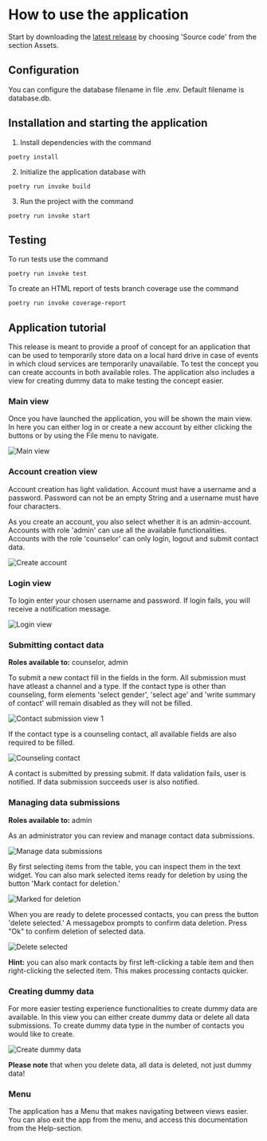 # How to use the application
Start by downloading the [latest release](https://github.com/heidi-holappa/ot-harjoitustyo/releases/tag/final-release-updated) by choosing 'Source code' from the section Assets. 

## Configuration
You can configure the database filename in file .env. Default filename is database.db. 

## Installation and starting the application

1. Install dependencies with the command 
```
poetry install
```
2. Initialize the application database with
```
poetry run invoke build
```
3. Run the project with the command
```
poetry run invoke start
```

## Testing

To run tests use the command
```
poetry run invoke test
```
To create an HTML report of tests branch coverage use the command
```
poetry run invoke coverage-report
```

## Application tutorial

This release is meant to provide a proof of concept for an application that can be used to temporarily store data on a local hard drive in case of events in which cloud services are temporarily unavailable. To test the concept you can create accounts in both available roles. The application also includes a view for creating dummy data to make testing the concept easier. 

### Main view

Once you have launched the application, you will be shown the main view. In here you can either log in or create a new account by either clicking the buttons or by using the File menu to navigate. 

![Main view](/documentation/images/how-to-main-view.png)

### Account creation view

Account creation has light validation. Account must have a username and a password. Password can not be an empty String and a username must have four characters. 

As you create an account, you also select whether it is an admin-account. Accounts with role 'admin' can use all the available functionalities. Accounts with the role 'counselor' can only login, logout and submit contact data. 


![Create account](/documentation/images/how-to-create-account.png)


### Login view

To login enter your chosen username and password. If login fails, you will receive a notification message. 

![Login view](/documentation/images/how-to-login-view.png)

### Submitting contact data
**Roles available to:** counselor, admin

To submit a new contact fill in the fields in the form. All submission must have atleast a channel and a type. If the contact type is other than counseling, form elements 'select gender', 'select age' and 'write summary of contact' will remain disabled as they will not be filled. 

![Contact submission view 1](/documentation/images/how-to-counselor-view.png)

If the contact type is a counseling contact, all available fields are also required to be filled. 

![Counseling contact](/documentation/images/how-to-counseling-contact.png)

A contact is submitted by pressing submit. If data validation fails, user is notified. If data submission succeeds user is also notified. 


### Managing data submissions
**Roles available to:** admin

As an administrator you can review and manage contact data submissions. 

![Manage data submissions](/documentation/images/how-to-admin-view.png)

By first selecting items from the table, you can inspect them in the text widget. You can also mark selected items ready for deletion by using the button 'Mark contact for deletion.'  

![Marked for deletion](/documentation/images/how-to-admin-mark-and-delete.png)

When you are ready to delete processed contacts, you can press the button 'delete selected.' A messagebox prompts to confirm data deletion. Press "Ok" to confirm deletion of selected data. 

![Delete selected](/documentation/images/how-to-admin-confirm-delete.png)

**Hint:** you can also mark contacts by first left-clicking a table item and then right-clicking the selected item. This makes processing contacts quicker. 

### Creating dummy data

For more easier testing experience functionalities to create dummy data are available. In this view you can either create dummy data or delete all data submissions. To create dummy data type in the number of contacts you would like to create. 

![Create dummy data](/documentation/images/how-to-create-dummy-data.png)

**Please note** that when you delete data, all data is deleted, not just dummy data! 

### Menu
The application has a Menu that makes navigating between views easier. You can also exit the app from the menu, and access this documentation from the Help-section. 
